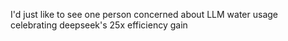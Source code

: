 I'd just like to see one person concerned about LLM water usage celebrating deepseek's 25x efficiency gain

